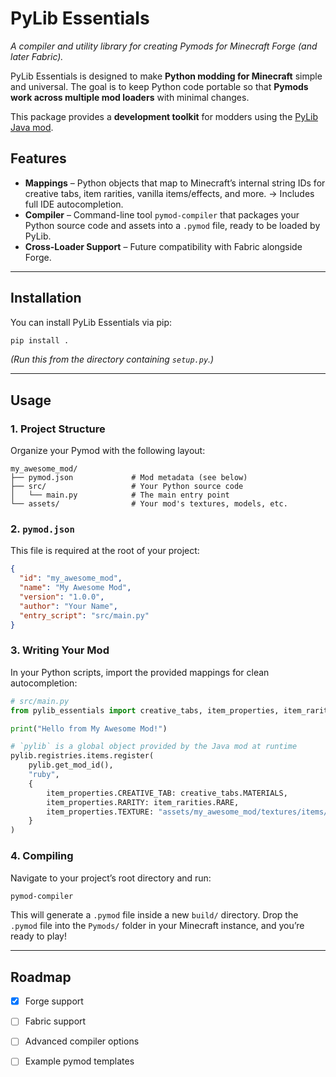
# PyLib Essentials

*A compiler and utility library for creating Pymods for Minecraft Forge (and later Fabric).*

PyLib Essentials is designed to make **Python modding for Minecraft** simple and universal. The goal is to keep Python code portable so that **Pymods work across multiple mod loaders** with minimal changes.

This package provides a **development toolkit** for modders using the [PyLib Java mod]().

## Features

* **Mappings** – Python objects that map to Minecraft’s internal string IDs for creative tabs, item rarities, vanilla items/effects, and more.
  → Includes full IDE autocompletion.
* **Compiler** – Command-line tool `pymod-compiler` that packages your Python source code and assets into a `.pymod` file, ready to be loaded by PyLib.
* **Cross-Loader Support** – Future compatibility with Fabric alongside Forge.

---

## Installation

You can install PyLib Essentials via pip:

```bash
pip install .
```

*(Run this from the directory containing `setup.py`.)*

---

## Usage

### 1. Project Structure

Organize your Pymod with the following layout:

```
my_awesome_mod/
├── pymod.json             # Mod metadata (see below)
├── src/                   # Your Python source code
│   └── main.py            # The main entry point
└── assets/                # Your mod's textures, models, etc.
```

### 2. `pymod.json`

This file is required at the root of your project:

```json
{
  "id": "my_awesome_mod",
  "name": "My Awesome Mod",
  "version": "1.0.0",
  "author": "Your Name",
  "entry_script": "src/main.py"
}
```

### 3. Writing Your Mod

In your Python scripts, import the provided mappings for clean autocompletion:

```python
# src/main.py
from pylib_essentials import creative_tabs, item_properties, item_rarities

print("Hello from My Awesome Mod!")

# `pylib` is a global object provided by the Java mod at runtime
pylib.registries.items.register(
    pylib.get_mod_id(),
    "ruby",
    {
        item_properties.CREATIVE_TAB: creative_tabs.MATERIALS,
        item_properties.RARITY: item_rarities.RARE,
        item_properties.TEXTURE: "assets/my_awesome_mod/textures/items/ruby.png"
    }
)
```

### 4. Compiling

Navigate to your project’s root directory and run:

```bash
pymod-compiler
```

This will generate a `.pymod` file inside a new `build/` directory.
Drop the `.pymod` file into the `Pymods/` folder in your Minecraft instance, and you’re ready to play!

---

## Roadmap

* [x] Forge support
* [ ] Fabric support
* [ ] Advanced compiler options
* [ ] Example pymod templates


